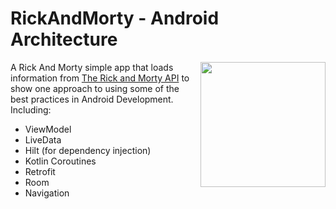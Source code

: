 # RickAndMorty - Android Architecture
<img align="right" src="https://user-images.githubusercontent.com/76838562/173253178-f027e2fb-feb0-4693-92dc-399ccd926950.jpg" width="200">


A Rick And Morty simple app that loads information from [The Rick and Morty API](https://rickandmortyapi.com/) to show one approach to using some of the best practices in Android Development. Including:  
 * ViewModel
 * LiveData
 * Hilt (for dependency injection)
 * Kotlin Coroutines
 * Retrofit
 * Room
 * Navigation
